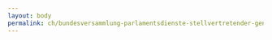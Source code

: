```yaml
---
layout: body
permalink: ch/bundesversammlung-parlamentsdienste-stellvertretender-generalsekretaer-internationale-beziehungen-und-sprachen-sprachdienst/
---
```


